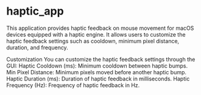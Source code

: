 # haptic_app
This application provides haptic feedback on mouse movement for macOS devices equipped with a haptic engine. It allows users to customize the haptic feedback settings such as cooldown, minimum pixel distance, duration, and frequency.

Customization
You can customize the haptic feedback settings through the GUI:
Haptic Cooldown (ms): Minimum cooldown between haptic bumps.
Min Pixel Distance: Minimum pixels moved before another haptic bump.
Haptic Duration (ms): Duration of haptic feedback in milliseconds.
Haptic Frequency (Hz): Frequency of haptic feedback in Hz.
